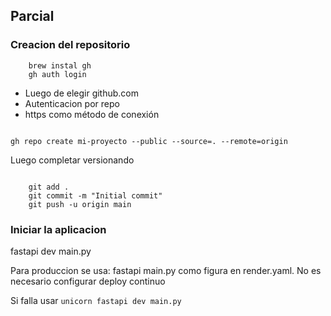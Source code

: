 
## Parcial

### Creacion del repositorio

```
    brew instal gh
    gh auth login

```
- Luego de elegir github.com
- Autenticacion por repo
- https como método de conexión

```

gh repo create mi-proyecto --public --source=. --remote=origin

```

Luego completar versionando 

```

    git add .
    git commit -m "Initial commit"
    git push -u origin main

```

### Iniciar la aplicacion
fastapi dev main.py

Para produccion se usa: fastapi main.py como figura en render.yaml. No es necesario configurar deploy continuo

Si falla usar 
```unicorn fastapi dev main.py```